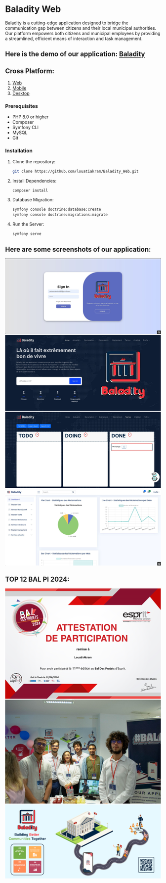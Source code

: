 # Baladity Web

Baladity is a cutting-edge application designed to bridge the communication gap between citizens and their local municipal authorities. Our platform empowers both citizens and municipal employees by providing a streamlined, efficient means of interaction and task management.

## Here is the demo of our application: [Baladity](https://www.youtube.com/watch?v=_SEiQ2j_JvM)

## Cross Platform:
1) [Web](https://github.com/louatiakram/Baladity_Web)
2) [Mobile](https://github.com/louatiakram/Baladity_Mobile)
3) [Desktop](https://github.com/louatiakram/Baladity_Desktop)

### Prerequisites

- PHP 8.0 or higher
- Composer
- Symfony CLI
- MySQL
- Git

### Installation

1. Clone the repository:
   ```sh
   git clone https://github.com/louatiakram/Baladity_Web.git
   ```
   
2. Install Dependencies:
   ```sh
   composer install
   ```

3. Database Migration:
   ```sh
   symfony console doctrine:database:create
   symfony console doctrine:migrations:migrate
   ```

4. Run the Server:
   ```sh
   symfony serve
   ```
## Here are some screenshots of our application:

<p align="center">
 <img src="public/images//img1.jpg">
 <img src="public/images//img2.jpg">
 <img src="public/images//img4.jpg">
 <img src="public/images//img5.jpg">
</p>

## TOP 12 BAL PI 2024:

<p align="center">
 <img src="public/images//imgx.png">
 <img src="public/images//img6.jpg">
 <img src="public/images//img7.jpg">
</p>
